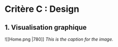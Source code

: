 # Critère C : Design 


## 1. Visualisation graphique

![[Home.png |780]]
*This is the caption for the image.*

